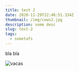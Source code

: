 ```yaml
---
title: test 2
date: 2020-11-29T22:48:51.334Z
thumbnail: /img/cows2.jpg
description: some desc
slug: test-2
tags:
  - sometafs
---
```

bla bla

![vacas](/img/cows2.jpg "vacas")